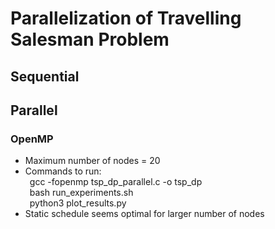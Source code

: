 # Parallelization of Travelling Salesman Problem
## Sequential
## Parallel
### OpenMP
  - Maximum number of nodes = 20 <br />
  - Commands to run: <br />
      &ensp;gcc -fopenmp tsp_dp_parallel.c -o tsp_dp <br />
      &ensp;bash run_experiments.sh <br />
      &ensp;python3 plot_results.py <br />
  - Static schedule seems optimal for larger number of nodes
    
